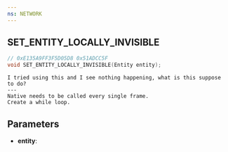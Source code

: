```yaml
---
ns: NETWORK
---
```

## SET_ENTITY_LOCALLY_INVISIBLE

```c
// 0xE135A9FF3F5D05D8 0x51ADCC5F
void SET_ENTITY_LOCALLY_INVISIBLE(Entity entity);
```

```
I tried using this and I see nothing happening, what is this suppose to do?  
---
Native needs to be called every single frame. 
Create a while loop.
```

## Parameters
* **entity**: 

